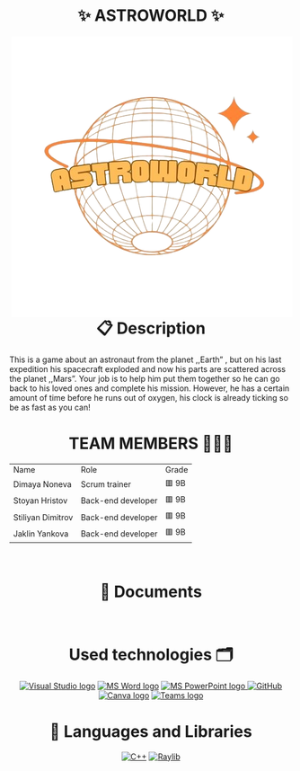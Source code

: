 
<h1 align="center">✨ ASTROWORLD ✨ </h1>
<img align="right" src="./game/images/logo.png">
<br>
<h1 align="center">📋 Description </h1>
This is a game about an astronaut from the planet ,,Earth” , but on his last expedition his spacecraft exploded and now his parts are scattered across the planet ,,Mars”. Your job is to help him put them together so he can go back to his loved ones and complete his mission. However, he has a certain amount of time before he runs out of oxygen, his clock is already ticking so be as fast as you can!
<br>
<h1 align="center">TEAM MEMBERS 👨🏻‍💻</h1>

<table >
  <tr>
    <td>Name</td>
    <td>Role</td>
    <td>Grade</td>
  </tr>
  <tr>
    <td> Dimaya Noneva</td>
    <td>Scrum trainer</td>
    <td>🟥 9B</td>
  </tr>
  <tr>
    <td>Stoyan Hristov</td>
    <td>Back-end developer</td>
    <td>🟥 9B</td>
  </tr>
  <tr>
    <td>Stiliyan Dimitrov</td>
    <td>Back-end developer</td>
    <td>🟥 9B</td>
  </tr>
  <tr>
    <td>Jaklin Yankova</td>
    <td>Back-end developer</td>
    <td>🟥 9B</td>
  </tr>
  
</table><br>

 
<h1 align="center">📄 Documents</h1><br>
    
<h1 align="center">Used technologies 🗂</h1>
<p align="center">
    <a href="https://code.visualstudio.com/"><img src="https://upload.wikimedia.org/wikipedia/commons/thumb/5/59/Visual_Studio_Icon_2019.svg/2060px-Visual_Studio_Icon_2019.svg.png" alt="Visual Studio logo" width=48px/></a>
   <a href="https://www.microsoft.com/en-ww/microsoft-365/word"><img src="https://img.icons8.com/fluency/48/000000/microsoft-word-2019.png" alt="MS Word logo" width=48px /></a>
  <a href="https://www.microsoft.com/en-us/microsoft-365/powerpoint"><img src="https://img.icons8.com/fluency/48/000000/microsoft-powerpoint-2019.png" alt="MS PowerPoint logo" width=48px />
  <a href="https://git-scm.com/"><img src="https://cdn-icons-png.flaticon.com/512/25/25231.png" alt="GitHub" heigh=48px width=48px/></a>
 <a href="https://www.canva.com/help/transparent-background/"><img src="https://www.edigitalagency.com.au/wp-content/uploads/Canva-logo-png-circle-full-colour-white-font.png" alt="Canva logo"  width=48px/></a>
 <a href="https://teams.microsoft.com/_?culture=en-us&country=us#/conversations/19:b01cf915e57b430ea93ab780c4f6b6dc@thread.v2?ctx=chat"><img src="https://banner2.cleanpng.com/20190506/rpw/kisspng-microsoft-teams-office-365-microsoft-office-micros-5cd0b190d544c1.3545819815571808168736.jpg" alt="Teams logo" width=48px/></a><br>

<h1 align="center"> 🚀 Languages and Libraries</h1>
<p align="center">
<a href="https://www.cplusplus.com/"><img src="https://img.icons8.com/color/48/000000/c-plus-plus-logo.png" alt="C++"/></a>
<a href="https://www.raylib.com/"><img src ="https://upload.wikimedia.org/wikipedia/commons/f/f4/Raylib_logo.png" alt="Raylib" heigh=48px width=48px/></a>
</p>
